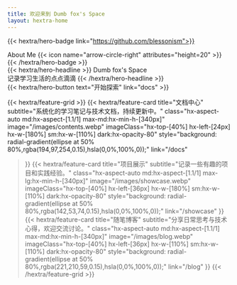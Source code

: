 ```yaml
---
title: 欢迎来到 Dumb fox's Space
layout: hextra-home
---
```



{{< hextra/hero-badge link="https://github.com/blessonism">}}
  <div class="hx-w-2 hx-h-2 hx-rounded-full hx-bg-primary-400"></div>
  <span>About Me</span>
  {{< icon name="arrow-circle-right" attributes="height=20" >}}
{{< /hextra/hero-badge >}}


<div class="hx-mt-6"></div>


<div class="hx:mt-12 hx:mb-10">
{{< hextra/hero-headline >}}
  Dumb fox's Space&nbsp;<br class="hx:sm:block hx:hidden" />记录学习生活的点点滴滴
{{< /hextra/hero-headline >}}
</div>

<div class="hx-mt-6"></div>

<div class="hx:mb-6">
{{< hextra/hero-button text="开始探索" link="docs" >}}
</div>

<div class="hx-mt-6"></div>

{{< hextra/feature-grid >}}
  {{< hextra/feature-card
    title="文档中心"
    subtitle="系统化的学习笔记与技术文档，持续更新中。"
    class="hx-aspect-auto md:hx-aspect-[1.1/1] max-md:hx-min-h-[340px]"
    image="/images/contents.webp"
    imageClass="hx-top-[40%] hx-left-[24px] hx-w-[180%] sm:hx-w-[110%] dark:hx-opacity-80"
    style="background: radial-gradient(ellipse at 50% 80%,rgba(194,97,254,0.15),hsla(0,0%,100%,0));"
    link="/docs"
  >}}
  {{< hextra/feature-card
    title="项目展示"
    subtitle="记录一些有趣的项目和实践经验。"
    class="hx-aspect-auto md:hx-aspect-[1.1/1] max-lg:hx-min-h-[340px]"
    image="/images/showcase.webp"
    imageClass="hx-top-[40%] hx-left-[36px] hx-w-[180%] sm:hx-w-[110%] dark:hx-opacity-80"
    style="background: radial-gradient(ellipse at 50% 80%,rgba(142,53,74,0.15),hsla(0,0%,100%,0));"
    link="/showcase"
  >}}
  {{< hextra/feature-card
    title="随笔博客"
    subtitle="分享日常思考与技术心得，欢迎交流讨论。"
    class="hx-aspect-auto md:hx-aspect-[1.1/1] max-md:hx-min-h-[340px]"
    image="/images/blog.webp"
    imageClass="hx-top-[40%] hx-left-[36px] hx-w-[110%] sm:hx-w-[110%] dark:hx-opacity-80"
    style="background: radial-gradient(ellipse at 50% 80%,rgba(221,210,59,0.15),hsla(0,0%,100%,0));"
    link="/blog"
  >}}
{{< /hextra/feature-grid >}}
